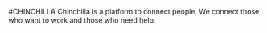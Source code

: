 #CHINCHILLA
Chinchilla is a platform to connect people.
We connect those who want to work and those who need help.
